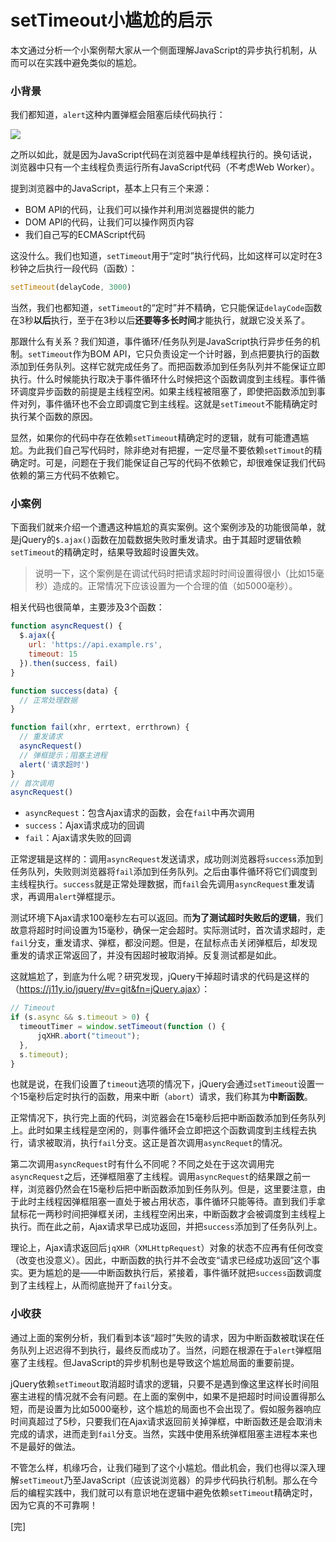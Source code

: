 # setTimeout小尴尬的启示

本文通过分析一个小案例帮大家从一个侧面理解JavaScript的异步执行机制，从而可以在实践中避免类似的尴尬。

### 小背景

我们都知道，`alert`这种内置弹框会阻塞后续代码执行：

![](https://p1.ssl.qhimg.com/t01d06ca49db1d48ace.png)

之所以如此，就是因为JavaScript代码在浏览器中是单线程执行的。换句话说，浏览器中只有一个主线程负责运行所有JavaScript代码（不考虑Web Worker）。

提到浏览器中的JavaScript，基本上只有三个来源：

- BOM API的代码，让我们可以操作并利用浏览器提供的能力
- DOM API的代码，让我们可以操作网页内容
- 我们自己写的ECMAScript代码

这没什么。我们也知道，`setTimeout`用于“定时”执行代码，比如这样可以定时在3秒钟之后执行一段代码（函数）：

```javascript
setTimeout(delayCode, 3000)
```

当然，我们也都知道，`setTimeout`的“定时”并不精确，它只能保证`delayCode`函数在3秒**以后**执行，至于在3秒以后**还要等多长时间**才能执行，就跟它没关系了。

那跟什么有关系？我们知道，事件循环/任务队列是JavaScript执行异步任务的机制。`setTimeout`作为BOM API，它只负责设定一个计时器，到点把要执行的函数添加到任务队列。这样它就完成任务了。而把函数添加到任务队列并不能保证立即执行。什么时候能执行取决于事件循环什么时候把这个函数调度到主线程。事件循环调度异步函数的前提是主线程空闲。如果主线程被阻塞了，即使把函数添加到事件对列，事件循环也不会立即调度它到主线程。这就是`setTimeout`不能精确定时执行某个函数的原因。

显然，如果你的代码中存在依赖`setTimeout`精确定时的逻辑，就有可能遭遇尴尬。为此我们自己写代码时，除非绝对有把握，一定尽量不要依赖`setTimout`的精确定时。可是，问题在于我们能保证自己写的代码不依赖它，却很难保证我们代码依赖的第三方代码不依赖它。

### 小案例

下面我们就来介绍一个遭遇这种尴尬的真实案例。这个案例涉及的功能很简单，就是jQuery的`$.ajax()`函数在加载数据失败时重发请求。由于其超时逻辑依赖`setTimeout`的精确定时，结果导致超时设置失效。

> 说明一下，这个案例是在调试代码时把请求超时时间设置得很小（比如15毫秒）造成的。正常情况下应该设置为一个合理的值（如5000毫秒）。

相关代码也很简单，主要涉及3个函数：

```javascript
function asyncRequest() {
  $.ajax({
    url: 'https://api.example.rs',
    timeout: 15
  }).then(success, fail)
}

function success(data) {
  // 正常处理数据
}

function fail(xhr, errtext, errthrown) {
  // 重发请求
  asyncRequest()
  // 弹框提示；阻塞主进程
  alert('请求超时')
}
// 首次调用
asyncRequest()
```

- `asyncRequest`：包含Ajax请求的函数，会在`fail`中再次调用
- `success`：Ajax请求成功的回调
- `fail`：Ajax请求失败的回调

正常逻辑是这样的：调用`asyncRequest`发送请求，成功则浏览器将`success`添加到任务队列，失败则浏览器将`fail`添加到任务队列。之后由事件循环将它们调度到主线程执行。`success`就是正常处理数据，而`fail`会先调用`asyncRequest`重发请求，再调用`alert`弹框提示。

测试环境下Ajax请求100毫秒左右可以返回。而**为了测试超时失败后的逻辑**，我们故意将超时时间设置为15毫秒，确保一定会超时。实际测试时，首次请求超时，走`fail`分支，重发请求、弹框，都没问题。但是，在鼠标点击关闭弹框后，却发现重发的请求正常返回了，并没有因超时被取消掉。反复测试都是如此。

这就尴尬了，到底为什么呢？研究发现，jQuery干掉超时请求的代码是这样的（<https://j11y.io/jquery/#v=git&fn=jQuery.ajax>）：

```javascript
// Timeout
if (s.async && s.timeout > 0) {
  timeoutTimer = window.setTimeout(function () {
      jqXHR.abort("timeout");
  },
  s.timeout);
}
```

也就是说，在我们设置了`timeout`选项的情况下，jQuery会通过`setTimeout`设置一个15毫秒后定时执行的函数，用来中断（`abort`）请求，我们称其为**中断函数**。

正常情况下，执行完上面的代码，浏览器会在15毫秒后把中断函数添加到任务队列上。此时如果主线程是空闲的，则事件循环会立即把这个函数调度到主线程去执行，请求被取消，执行`fail`分支。这正是首次调用`asyncRequet`的情况。

第二次调用`asyncRequest`时有什么不同呢？不同之处在于这次调用完`asyncRequest`之后，还弹框阻塞了主线程。调用`asyncRequest`的结果跟之前一样，浏览器仍然会在15毫秒后把中断函数添加到任务队列。但是，这里要注意，由于此时主线程因弹框阻塞一直处于被占用状态，事件循环只能等待。直到我们手拿鼠标花一两秒时间把弹框关闭，主线程空闲出来，中断函数才会被调度到主线程上执行。而在此之前，Ajax请求早已成功返回，并把`success`添加到了任务队列上。

理论上，Ajax请求返回后`jqXHR`（`XMLHttpRequest`）对象的状态不应再有任何改变（改变也没意义）。因此，中断函数的执行并不会改变“请求已经成功返回”这个事实。更为尴尬的是——中断函数执行后，紧接着，事件循环就把`success`函数调度到了主线程上，从而彻底抛开了`fail`分支。

### 小收获

通过上面的案例分析，我们看到本该“超时”失败的请求，因为中断函数被耽误在任务队列上迟迟得不到执行，最终反而成功了。当然，问题在根源在于`alert`弹框阻塞了主线程。但JavaScript的异步机制也是导致这个尴尬局面的重要前提。

jQuery依赖`setTimeout`取消超时请求的逻辑，只要不是遇到像这里这样长时间阻塞主进程的情况就不会有问题。在上面的案例中，如果不是把超时时间设置得那么短，而是设置为比如5000毫秒，这个尴尬的局面也不会出现了。假如服务器响应时间真超过了5秒，只要我们在Ajax请求返回前关掉弹框，中断函数还是会取消未完成的请求，进而走到`fail`分支。当然，实践中使用系统弹框阻塞主进程本来也不是最好的做法。

不管怎么样，机缘巧合，让我们碰到了这个小尴尬。借此机会，我们也得以深入理解`setTimeout`乃至JavaScript（应该说浏览器）的异步代码执行机制。那么在今后的编程实践中，我们就可以有意识地在逻辑中避免依赖`setTimeout`精确定时，因为它真的不可靠啊！

[完]
